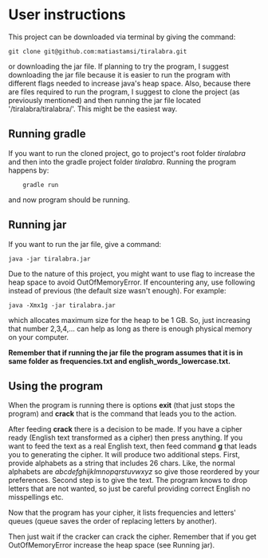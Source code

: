 # User instructions

This project can be downloaded via terminal by giving the command:

    git clone git@github.com:matiastamsi/tiralabra.git
    
or downloading the jar file. If planning to try the program, I suggest downloading the jar file because it is easier to run the program with different flags needed to increase java's heap space. Also, because there are files required to run the program, I suggest to clone the project (as previously mentioned) and then running the jar file located '/tiralabra/tiralabra/'. This might be the easiest way.

## Running gradle

If you want to run the cloned project, go to project's root folder _tiralabra_ and then into the gradle project folder _tiralabra_. Running the program happens by:

        gradle run
        
and now program should be running.

## Running jar

If you want to run the jar file, give a command:

    java -jar tiralabra.jar
    
Due to the nature of this project, you might want to use flag to increase the heap space to avoid OutOfMemoryError. If encountering any, use following instead of previous (the default size wasn't enough). For example:

    java -Xmx1g -jar tiralabra.jar
    
which allocates maximum size for the heap to be 1 GB. So, just increasing that number 2,3,4,... can help as long as there is enough physical memory on your computer.

__Remember that if running the jar file the program assumes that it is in same folder as frequencies.txt and english_words_lowercase.txt.__

## Using the program

When the program is running there is options __exit__ (that just stops the program) and __crack__ that is the command that leads you to the action.

After feeding __crack__ there is a decision to be made. If you have a cipher ready (English text transformed as a cipher) then press anything. If you want to feed the text as a real English text, then feed command __g__ that leads you to generating the cipher. It will produce two additional steps. First, provide alphabets as a string that includes 26 chars. Like, the normal alphabets are _abcdefghijklmnopqrstuvwxyz_ so give those reordered by your preferences. Second step is to give the text. The program knows to drop letters that are not wanted, so just be careful providing correct English no misspellings etc.

Now that the program has your cipher, it lists frequencies and letters' queues (queue saves the order of replacing letters by another).

Then just wait if the cracker can crack the cipher. Remember that if you get OutOfMemoryError increase the heap space (see Running jar).
